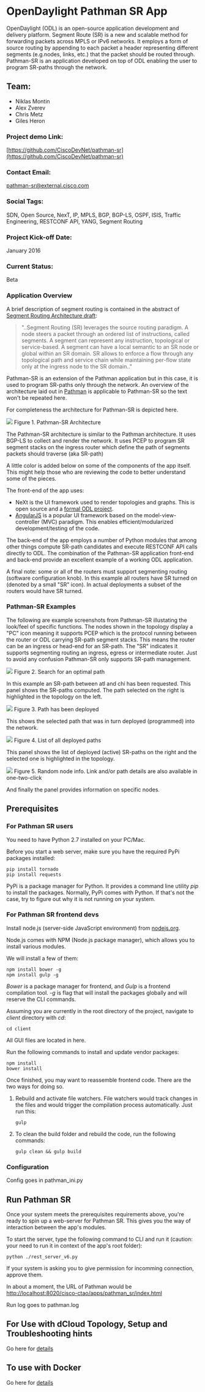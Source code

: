 # OpenDaylight Pathman SR App

OpenDaylight (ODL) is an open-source application development and delivery platform. Segment Route (SR) is a new and scalable method for forwarding packets across MPLS or IPv6 networks. It employs a form of source routing by appending to each packet a header representing different segments (e.g.nodes, links, etc.) that the packet should be routed through. Pathman-SR is an application developed on top of ODL enabling the user to program SR-paths through the network. 

## Team:

- Niklas Montin
- Alex Zverev
- Chris Metz
- Giles Heron

### Project demo Link:

[https://github.com/CiscoDevNet/pathman-sr](https://github.com/CiscoDevNet/pathman-sr)

### Contact Email:

<pathman-sr@external.cisco.com>

### Social Tags:

SDN, Open Source, NexT, IP, MPLS, BGP, BGP-LS, OSPF, ISIS, Traffic Engineering, RESTCONF API, YANG, Segment Routing

### Project Kick-off Date:

January 2016

### Current Status:

Beta

### Application Overview

A brief description of segment routing is contained in the abstract of [Segment Routing Architecture draft](https://tools.ietf.org/html/draft-filsfils-spring-segment-routing):

>"..Segment Routing (SR) leverages the source routing paradigm.  A node
   steers a packet through an ordered list of instructions, called
   segments.  A segment can represent any instruction, topological or
   service-based.  A segment can have a local semantic to an SR node or
   global within an SR domain.  SR allows to enforce a flow through any
   topological path and service chain while maintaining per-flow state
   only at the ingress node to the SR domain.."

Pathman-SR is an extension of the Pathman application but in this case, it is used to program SR-paths only through the network.
An overview of the architecture laid out in [Pathman](https://github.com/CiscoDevNet/Opendaylight-BGP-Pathman-apps) is applicable to Pathman-SR so the text won't be repeated here. 

For completeness the architecture for Pathman-SR is depicted here.

![](demo/pathman-SR-arch.png)
Figure 1. Pathman-SR Architecture

The Pathman-SR architecture is similar to the Pathman architecture. It uses BGP-LS to collect and render the network. It uses PCEP to program SR segment stacks on the ingress router which define the path of segments packets should traverse (aka SR-path) 

A little color is added below on some of the components of the app itself. This might help those who are reviewing the code to better understand some of the pieces. 

The front-end of the app uses:
- NeXt is the UI framework used to render topologies and graphs. This is open source and a [formal ODL project](https://wiki.opendaylight.org/view/NeXt:Main).
- [AngularJS](https://angularjs.org/) is a popular UI framework based on the model-view-controller (MVC) paradigm. This enables efficient/modularized development/testing of the code.
 
The back-end of the app employs a number of Python modules that among other things compute SR-path candidates and execute RESTCONF API calls directly to ODL. The combination of the Pathman-SR application front-end and back-end provide an excellent example of a working ODL application.

A final note: some or all of the routers must support segmenting routing (software configuration knob). In this example all routers have SR turned on (denoted by a small "SR" icon). In actual deployments a subset of the routers would have SR turned. 

### Pathman-SR Examples

The following are example screenshots from Pathman-SR illustating the look/feel of specific functions. The nodes shown in the topology display a "PC" icon meaning it supports PCEP which is the protocol running between the router or ODL carrying SR-path segment stacks. This means the router can be an ingress or head-end for an SR-path. The "SR" indicates it supports segmenting routing an ingress, egress or intermediate router. Just to avoid any confusion Pathman-SR only supports SR-path management.


![](demo/setup-path-panel.png)
Figure 2. Search for an optimal path

In this example an SR-path between atl and chi has been requested. This panel shows the SR-paths computed. The path selected on the right is highlighted in the topology on the left. 

![](demo/path-deployed-message.png)
Figure 3. Path has been deployed

This shows the selected path that was in turn deployed (programmed) into the network.

![](demo/deployed-path-list.png)
Figure 4. List of all deployed paths

This panel shows the list of deployed (active) SR-paths on the right and the selected one is highlighted in the topology.

![](demo/node-details.png)
Figure 5. Random node info. Link and/or path details are also available in one-two-click

And finally the panel provides information on specific nodes.

## Prerequisites
### For Pathman SR users
You need to have Python 2.7 installed on your PC/Mac.

Before you start a web server, make sure you have the required PyPi packages installed:

```
pip install tornado
pip install requests
```

PyPi is a package manager for Python. It provides a command line utility *pip* to install the packages. Normally, PyPi comes with Python. If that's not the case, try to figure out why it is not running on your system.

### For Pathman SR frontend devs
Install node.js (server-side JavaScript environment) from [nodejs.org](https://nodejs.org).

Node.js comes with NPM (Node.js package manager), which allows you to install various modules.

We will install a few of them:

```
npm install bower -g
npm install gulp -g
```

*Bower* is a package manager for frontend, and *Gulp* is a frontend compilation tool. *-g* is flag that will install the packages globally and will reserve the CLI commands.

Assuming you are currently in the root directory of the project, navigate to *client* directory with *cd*:

```
cd client
```

All GUI files are located in here.

Run the following commands to install and update vendor packages:

```
npm install
bower install
```

Once finished, you may want to reassemble frontend code. There are the two ways for doing so.

1. Rebuild and activate file watchers. File watchers would track changes in the files and would trigger the compilation process automatically. Just run this:


	```
	gulp
	```

2. To clean the build folder and rebuild the code, run the following commands:
	
	```
	gulp clean && gulp build
	```

### Configuration
Config goes in pathman_ini.py

## Run Pathman SR

Once your system meets the prerequisites requirements above, you're ready to spin up a web-server for Pathman SR. This gives you the way of interaction between the app's modules. 

To start the server, type the following command to CLI and run it (caution: your need to run it in context of the app's root folder):

```
python ./rest_server_v6.py
```

If your system is asking you to give permission for incomming connection, approve them.

In about a moment, the URL of Pathman would be <http://localhost:8020/cisco-ctao/apps/pathman_sr/index.html>

Run log goes to pathman.log

## For Use with dCloud Topology, Setup and Troubleshooting hints
Go here for [details](https://github.com/CiscoDevNet/pathman-sr/tree/master/dCloud)

## To use with Docker
Go here for [details](https://github.com/CiscoDevNet/pathman-sr/tree/master/docker)






